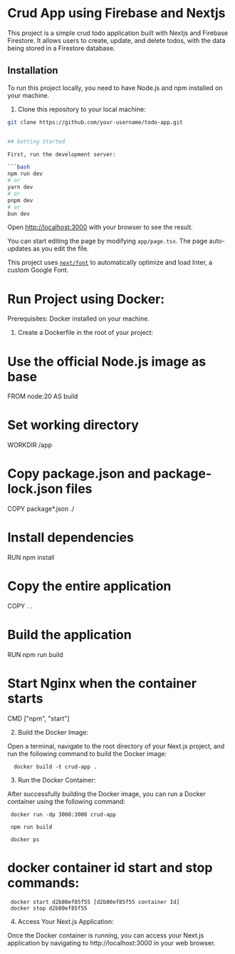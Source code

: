 # Crud App using Firebase and Nextjs

This project is a simple crud todo application built with Nextjs and Firebase Firestore. It allows users to create, update, and delete todos, with the data being stored in a Firestore database.

## Installation

To run this project locally, you need to have Node.js and npm installed on your machine.

1. Clone this repository to your local machine:

```bash
git clone https://github.com/your-username/todo-app.git


## Getting Started

First, run the development server:

```bash
npm run dev
# or
yarn dev
# or
pnpm dev
# or
bun dev
```

Open [http://localhost:3000](http://localhost:3000) with your browser to see the result.

You can start editing the page by modifying `app/page.tsx`. The page auto-updates as you edit the file.

This project uses [`next/font`](https://nextjs.org/docs/basic-features/font-optimization) to automatically optimize and load Inter, a custom Google Font.





# Run Project using Docker:
Prerequisites:
Docker installed on your machine.

1. Create a Dockerfile in the root of your project:
# Use the official Node.js image as base
FROM node:20 AS build

# Set working directory
WORKDIR /app

# Copy package.json and package-lock.json files
COPY package*.json ./

# Install dependencies
RUN npm install

# Copy the entire application
COPY . .

# Build the application
RUN npm run build

# Start Nginx when the container starts
CMD ["npm", "start"]

2. Build the Docker Image:

Open a terminal, navigate to the root directory of your Next.js project, and run the following command to build the Docker image:

      docker build -t crud-app .

 3. Run the Docker Container:

After successfully building the Docker image, you can run a Docker container using the following command:

     docker run -dp 3000:3000 crud-app

     npm run build

     docker ps
   # docker container id start and stop commands:
     docker start d2b80ef85f55 [d2b80ef85f55 container Id]
     docker stop d2b80ef85f55

4. Access Your Next.js Application:

Once the Docker container is running, you can access your Next.js application by navigating to http://localhost:3000 in your web browser.
     

     




